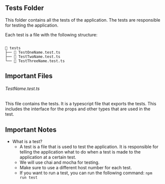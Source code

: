 ## Tests Folder

This folder contains all the tests of the application. The tests are responsible for testing the application.

Each test is a file with the following structure:

```

📁 tests
├── 📄 TestOneName.test.ts
├── 📄 TestTwoName.test.ts
└── 📄 TestThreeName.test.ts
```

## Important Files

###### TestName.test.ts

This file contains the tests. It is a typescript file that exports the tests. This includes the interface for the props and other types that are used in the test.

## Important Notes

- What is a test?
  - A test is a file that is used to test the application. It is responsible for telling the application what to do when a test is made to the application at a certain test.
  - We will use chai and mocha for testing.
  - Make sure to use a different host number for each test.
  - If you want to run a test, you can run the following command: `npm run test`